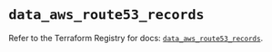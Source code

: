 # `data_aws_route53_records`

Refer to the Terraform Registry for docs: [`data_aws_route53_records`](https://registry.terraform.io/providers/hashicorp/aws/6.14.0/docs/data-sources/route53_records).
